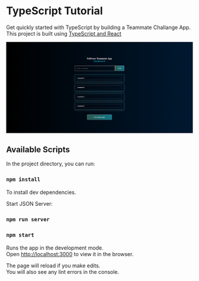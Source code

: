 # TypeScript Tutorial

Get quickly started with TypeScript by building a Teammate Challange App.
This project is built using [TypeScript and React](https://create-react-app.dev/docs/adding-typescript/)

![App Image](./public/teammate-app-img.png)

## Available Scripts

In the project directory, you can run:

### `npm install`

To install dev dependencies.


Start JSON Server:

### `npm run server`


### `npm start`

Runs the app in the development mode.\
Open [http://localhost:3000](http://localhost:3000) to view it in the browser.

The page will reload if you make edits.\
You will also see any lint errors in the console.

